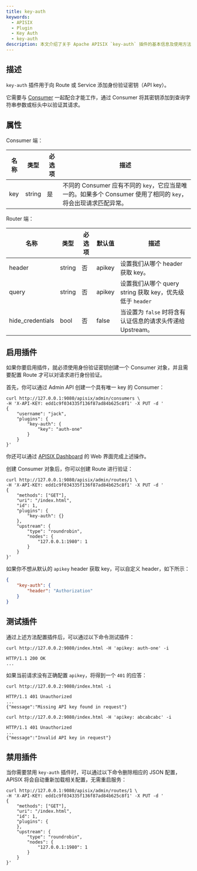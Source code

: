 ```yaml
---
title: key-auth
keywords:
  - APISIX
  - Plugin
  - Key Auth
  - key-auth
description: 本文介绍了关于 Apache APISIX `key-auth` 插件的基本信息及使用方法。
---
```


<!--
#
# Licensed to the Apache Software Foundation (ASF) under one or more
# contributor license agreements.  See the NOTICE file distributed with
# this work for additional information regarding copyright ownership.
# The ASF licenses this file to You under the Apache License, Version 2.0
# (the "License"); you may not use this file except in compliance with
# the License.  You may obtain a copy of the License at
#
#     http://www.apache.org/licenses/LICENSE-2.0
#
# Unless required by applicable law or agreed to in writing, software
# distributed under the License is distributed on an "AS IS" BASIS,
# WITHOUT WARRANTIES OR CONDITIONS OF ANY KIND, either express or implied.
# See the License for the specific language governing permissions and
# limitations under the License.
#
-->

## 描述

`key-auth` 插件用于向 Route 或 Service 添加身份验证密钥（API key）。

它需要与 [Consumer](../architecture-design/consumer.md) 一起配合才能工作，通过 Consumer 将其密钥添加到查询字符串参数或标头中以验证其请求。

## 属性

Consumer 端：

| 名称 | 类型   | 必选项  | 描述                                                                                                          |
| ---- | ------ | ------ | ------------------------------------------------------------------------------------------------------------- |
| key  | string | 是     | 不同的 Consumer 应有不同的 `key`，它应当是唯一的。如果多个 Consumer 使用了相同的 `key`，将会出现请求匹配异常。 |

Router 端：

| 名称              | 类型   | 必选项 | 默认值 | 描述                                                                                                          |
| ----------------- | ------ | ----- | ------ |------------------------------------------------------------------------------------------------------------- |
| header            | string | 否    | apikey | 设置我们从哪个 header 获取 key。 |
| query             | string | 否    | apikey | 设置我们从哪个 query string 获取 key，优先级低于 `header` |
| hide_credentials  | bool   | 否    | false  | 当设置为 `false` 时将含有认证信息的请求头传递给 Upstream。 |

## 启用插件

如果你要启用插件，就必须使用身份验证密钥创建一个 Consumer 对象，并且需要配置 Route 才可以对请求进行身份验证。

首先，你可以通过 Admin API 创建一个具有唯一 key 的 Consumer：

```shell
curl http://127.0.0.1:9080/apisix/admin/consumers \
-H 'X-API-KEY: edd1c9f034335f136f87ad84b625c8f1' -X PUT -d '
{
    "username": "jack",
    "plugins": {
        "key-auth": {
            "key": "auth-one"
        }
    }
}'
```

你还可以通过 [APISIX Dashboard](https://github.com/apache/apisix-dashboard) 的 Web 界面完成上述操作。

<!--

首先创建一个 Consumer：

![create a consumer](https://raw.githubusercontent.com/apache/apisix/master/docs/assets/images/plugin/key-auth-1.png)

然后在 Consumer 页面中添加 `key-auth` 插件：

![enable key-auth plugin](https://raw.githubusercontent.com/apache/apisix/master/docs/assets/images/plugin/key-auth-2.png)

-->

创建 Consumer 对象后，你可以创建 Route 进行验证：

```shell
curl http://127.0.0.1:9080/apisix/admin/routes/1 \
-H 'X-API-KEY: edd1c9f034335f136f87ad84b625c8f1' -X PUT -d '
{
    "methods": ["GET"],
    "uri": "/index.html",
    "id": 1,
    "plugins": {
        "key-auth": {}
    },
    "upstream": {
        "type": "roundrobin",
        "nodes": {
            "127.0.0.1:1980": 1
        }
    }
}'
```

如果你不想从默认的 `apikey` header 获取 key，可以自定义 header，如下所示：

```json
{
    "key-auth": {
        "header": "Authorization"
    }
}
```

## 测试插件

通过上述方法配置插件后，可以通过以下命令测试插件：

```shell
curl http://127.0.0.2:9080/index.html -H 'apikey: auth-one' -i
```

```
HTTP/1.1 200 OK
...
```

如果当前请求没有正确配置 `apikey`，将得到一个 `401` 的应答：

```shell
curl http://127.0.0.2:9080/index.html -i
```

```shell
HTTP/1.1 401 Unauthorized
...
{"message":"Missing API key found in request"}
```

```shell
curl http://127.0.0.2:9080/index.html -H 'apikey: abcabcabc' -i
```

```shell
HTTP/1.1 401 Unauthorized
...
{"message":"Invalid API key in request"}
```

## 禁用插件

当你需要禁用 `key-auth` 插件时，可以通过以下命令删除相应的 JSON 配置，APISIX 将会自动重新加载相关配置，无需重启服务：

```shell
curl http://127.0.0.1:9080/apisix/admin/routes/1 \
-H 'X-API-KEY: edd1c9f034335f136f87ad84b625c8f1' -X PUT -d '
{
    "methods": ["GET"],
    "uri": "/index.html",
    "id": 1,
    "plugins": {
    },
    "upstream": {
        "type": "roundrobin",
        "nodes": {
            "127.0.0.1:1980": 1
        }
    }
}'
```
